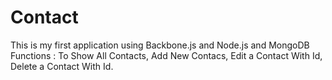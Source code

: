 # Contact
This is my first application using
Backbone.js and Node.js and MongoDB
Functions :
To Show All Contacts,
Add New Contacs,
Edit a Contact With Id,
Delete a Contact With Id.
